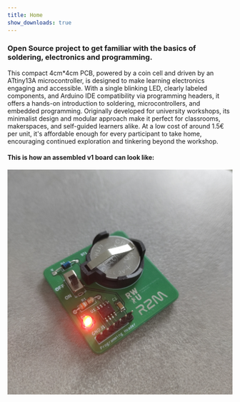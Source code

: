 ```yaml
---
title: Home
show_downloads: true
---
```

### Open Source project to get familiar with the basics of soldering, electronics and programming.

This compact 4cm*4cm PCB, powered by a coin cell and driven by an ATtiny13A microcontroller, is designed to make learning electronics engaging and accessible. With a single blinking LED, clearly labeled components, and Arduino IDE compatibility via programming headers, it offers a hands-on introduction to soldering, microcontrollers, and embedded programming. Originally developed for university workshops, its minimalist design and modular approach make it perfect for classrooms, makerspaces, and self-guided learners alike. At a low cost of around 1.5€ per unit, it's affordable enough for every participant to take home, encouraging continued exploration and tinkering beyond the workshop.

#### This is how an assembled v1 board can look like:
![Assembled v1 PCB](assets/v1-assembled.jpg)
